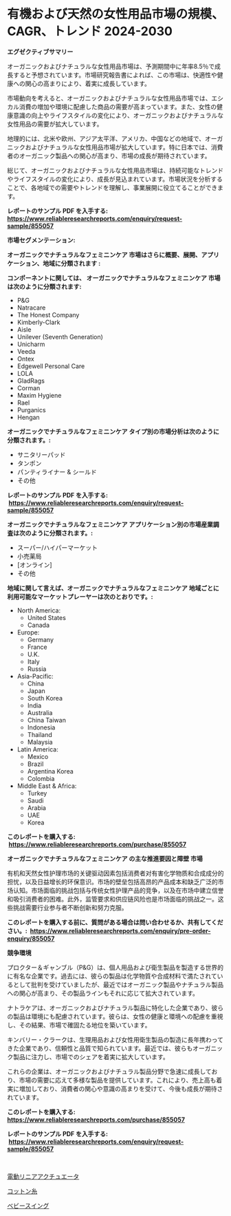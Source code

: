 <p><h1>有機および天然の女性用品市場の規模、CAGR、トレンド 2024-2030</h1></p><p><strong>エグゼクティブサマリー</strong></p>
<p><p>オーガニックおよびナチュラルな女性用品市場は、予測期間中に年率8.5％で成長すると予想されています。市場研究報告書によれば、この市場は、快適性や健康への関心の高まりにより、着実に成長しています。</p><p>市場動向を考えると、オーガニックおよびナチュラルな女性用品市場では、エシカル消費の増加や環境に配慮した商品の需要が高まっています。また、女性の健康意識の向上やライフスタイルの変化により、オーガニックおよびナチュラルな女性用品の需要が拡大しています。</p><p>地理的には、北米や欧州、アジア太平洋、アメリカ、中国などの地域で、オーガニックおよびナチュラルな女性用品市場が拡大しています。特に日本では、消費者のオーガニック製品への関心が高まり、市場の成長が期待されています。</p><p>総じて、オーガニックおよびナチュラルな女性用品市場は、持続可能なトレンドやライフスタイルの変化により、成長が見込まれています。市場状況を分析することで、各地域での需要やトレンドを理解し、事業展開に役立てることができます。</p></p>
<p><strong>レポートのサンプル PDF を入手する: <a href="https://www.reliableresearchreports.com/enquiry/request-sample/855057">https://www.reliableresearchreports.com/enquiry/request-sample/855057</a></strong></p>
<p><strong>市場セグメンテーション:</strong></p>
<p><strong> オーガニックでナチュラルなフェミニンケア 市場はさらに概要、展開、アプリケーション、地域に分類されます :</strong></p>
<p><strong>コンポーネントに関しては、 オーガニックでナチュラルなフェミニンケア 市場は次のように分類されます: &nbsp;</strong></p>
<p><ul><li>P&G</li><li>Natracare</li><li>The Honest Company</li><li>Kimberly-Clark</li><li>Aisle</li><li>Unilever (Seventh Generation)</li><li>Unicharm</li><li>Veeda</li><li>Ontex</li><li>Edgewell Personal Care</li><li>LOLA</li><li>GladRags</li><li>Corman</li><li>Maxim Hygiene</li><li>Rael</li><li>Purganics</li><li>Hengan</li></ul></p>
<p><strong> オーガニックでナチュラルなフェミニンケア タイプ別の市場分析は次のように分類されます。:</strong></p>
<p><ul><li>サニタリーパッド</li><li>タンポン</li><li>パンティライナー & シールド</li><li>その他</li></ul></p>
<p><strong>レポートのサンプル PDF を入手する: &nbsp;<a href="https://www.reliableresearchreports.com/enquiry/request-sample/855057">https://www.reliableresearchreports.com/enquiry/request-sample/855057</a></strong></p>
<p><strong> オーガニックでナチュラルなフェミニンケア アプリケーション別の市場産業調査は次のように分類されます。:</strong></p>
<p><ul><li>スーパー/ハイパーマーケット</li><li>小売薬局</li><li>[オンライン]</li><li>その他</li></ul></p>
<p><strong>地域に関して言えば、オーガニックでナチュラルなフェミニンケア 地域ごとに利用可能なマーケットプレーヤーは次のとおりです。:</strong></p>
<p><ul>
    <li>
        North America:
        <ul>
            <li>United States</li>
            <li>Canada</li>
        </ul>
    </li>
    <li>
        Europe:
        <ul>
            <li>Germany</li>
            <li>France</li>
            <li>U.K.</li>
            <li>Italy</li>
            <li>Russia</li>
        </ul>
    </li>
    <li>
        Asia-Pacific:
        <ul>
            <li>China</li>
            <li>Japan</li>
            <li>South Korea</li>
            <li>India</li>
            <li>Australia</li>
            <li>China Taiwan</li>
            <li>Indonesia</li>
            <li>Thailand</li>
            <li>Malaysia</li>
        </ul>
    </li>
    <li>
        Latin America:
        <ul>
            <li>Mexico</li>
            <li>Brazil</li>
            <li>Argentina Korea</li>
            <li>Colombia</li>
        </ul>
    </li>
    <li>
        Middle East & Africa:
        <ul>
            <li>Turkey</li>
            <li>Saudi</li>
            <li>Arabia</li>
            <li>UAE</li>
            <li>Korea</li>
        </ul>
    </li>
    </ul></p>
<p><strong>このレポートを購入する: &nbsp;<a href="https://www.reliableresearchreports.com/purchase/855057">https://www.reliableresearchreports.com/purchase/855057</a></strong></p>
<p><strong>オーガニックでナチュラルなフェミニンケア の主な推進要因と障壁 市場</strong></p>
<p><p>有机和天然女性护理市场的关键驱动因素包括消费者对有害化学物质和合成成分的担忧，以及日益增长的环保意识。市场的壁垒包括高昂的产品成本和缺乏广泛的市场认知。市场面临的挑战包括与传统女性护理产品的竞争，以及在市场中建立信誉和吸引消费者的困难。此外，监管要求和供应链风险也是市场面临的挑战之一。这些挑战需要行业参与者不断创新和努力克服。</p></p>
<p><strong>このレポートを購入する前に、質問がある場合は問い合わせるか、共有してください。:&nbsp; <a href="https://www.reliableresearchreports.com/enquiry/pre-order-enquiry/855057">https://www.reliableresearchreports.com/enquiry/pre-order-enquiry/855057</a></strong></p>
<p><strong>競争環境</strong></p>
<p><p>プロクター＆ギャンブル（P&G）は、個人用品および衛生製品を製造する世界的に有名な企業です。過去には、彼らの製品は化学物質や合成材料で満たされているとして批判を受けていましたが、最近ではオーガニック製品やナチュラル製品への関心が高まり、その製品ラインもそれに応じて拡大されています。 </p><p>ナトラケアは、オーガニックおよびナチュラル製品に特化した企業であり、彼らの製品は環境にも配慮されています。彼らは、女性の健康と環境への配慮を重視し、その結果、市場で確固たる地位を築いています。</p><p>キンバリー・クラークは、生理用品および女性用衛生製品の製造に長年携わってきた企業であり、信頼性と品質で知られています。最近では、彼らもオーガニック製品に注力し、市場でのシェアを着実に拡大しています。</p><p>これらの企業は、オーガニックおよびナチュラル製品分野で急速に成長しており、市場の需要に応えて多様な製品を提供しています。これにより、売上高も着実に増加しており、消費者の関心や意識の高まりを受けて、今後も成長が期待されています。</p></p>
<p><strong>このレポートを購入する: &nbsp; <a href="https://www.reliableresearchreports.com/purchase/855057">https://www.reliableresearchreports.com/purchase/855057</a></strong></p>
<p><strong>レポートのサンプル PDF を入手する: &nbsp;<a href="https://www.reliableresearchreports.com/enquiry/request-sample/855057">https://www.reliableresearchreports.com/enquiry/request-sample/855057</a></strong><strong></strong></p>
<p>&nbsp;</p>
<p><p><a href="https://github.com/laurenreichert/Market-Research-Report-List-1/blob/main/774757716936.md">電動リニアアクチュエータ</a></p><p><a href="https://github.com/RodHoppe07/Market-Research-Report-List-1/blob/main/315940716937.md">コットン糸</a></p><p><a href="https://medium.com/@peterpatel626/2024%E5%B9%B4%E3%81%8B%E3%82%892031%E5%B9%B4%E3%81%BE%E3%81%A7%E3%81%AE%E6%9C%9F%E9%96%93%E3%81%AB%E4%BA%88%E6%B8%AC%E3%81%95%E3%82%8C%E3%82%8B%E3%83%99%E3%83%93%E3%83%BC%E3%82%B9%E3%82%A4%E3%83%B3%E3%82%B0%E5%B8%82%E5%A0%B4%E3%81%AE%E3%83%88%E3%83%AC%E3%83%B3%E3%83%89%E3%81%A8%E5%B8%82%E5%A0%B4%E5%88%86%E6%9E%90-e34de99fbf92">ベビースイング</a></p></p>